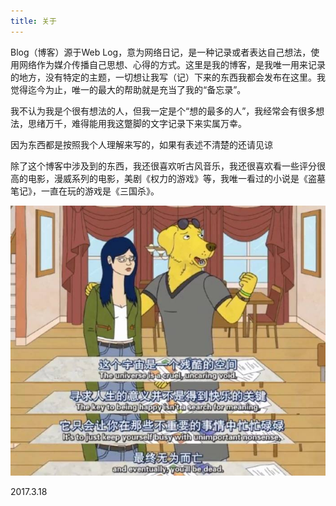 ```yaml
---
title: 关于
---
```


Blog（博客）源于Web Log，意为网络日记，是一种记录或者表达自己想法，使用网络作为媒介传播自己思想、心得的方式。这里是我的博客，是我唯一用来记录的地方，没有特定的主题，一切想让我写（记）下来的东西我都会发布在这里。我觉得迄今为止，唯一的最大的帮助就是充当了我的“备忘录”。

我不认为我是个很有想法的人，但我一定是个“想的最多的人”，我经常会有很多想法，思绪万千，难得能用我这蹩脚的文字记录下来实属万幸。

因为东西都是按照我个人理解来写的，如果有表述不清楚的还请见谅

除了这个博客中涉及到的东西，我还很喜欢听古风音乐，我还很喜欢看一些评分很高的电影，漫威系列的电影，美剧《权力的游戏》等，我唯一看过的小说是《盗墓笔记》，一直在玩的游戏是《三国杀》。

![](/pics/about-01.jpg)

2017.3.18
